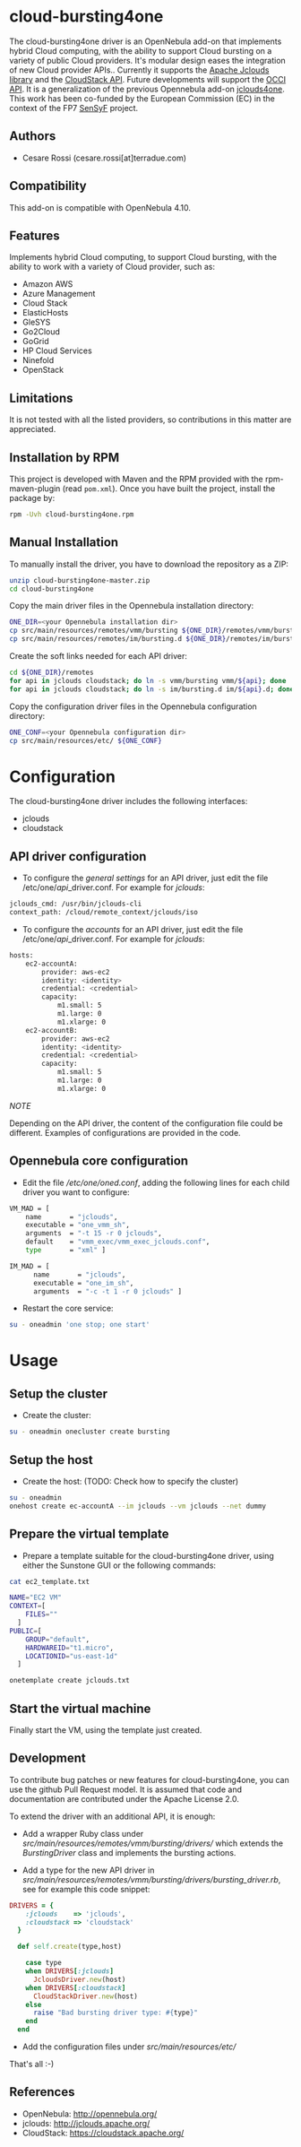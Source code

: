 # cloud-bursting4one

The cloud-bursting4one driver is an OpenNebula add-on that implements hybrid Cloud computing, with the ability to support Cloud bursting on a variety of public Cloud providers. It's modular design eases the integration of new Cloud provider APIs.. Currently it supports the [Apache Jclouds library](<https://jclouds.apache.org/>) and the [CloudStack API](<https://cloudstack.apache.org/>). Future developments will support the [OCCI API](http://occi-wg.org/).
It is a generalization of the previous Opennebula add-on [jclouds4one](https://github.com/OpenNebula/addon-jclouds4one).
This work has been co-funded by the European Commission (EC) in the context of the FP7 [SenSyF](<http://www.sensyf.eu>) project.


## Authors

* Cesare Rossi (cesare.rossi[at]terradue.com)

## Compatibility

This add-on is compatible with OpenNebula 4.10.

## Features

Implements hybrid Cloud computing, to support Cloud bursting, with the ability to work with a variety of Cloud provider, such as:

* Amazon AWS
* Azure Management
* Cloud Stack
* ElasticHosts
* GleSYS
* Go2Cloud
* GoGrid
* HP Cloud Services
* Ninefold
* OpenStack

## Limitations

It is not tested with all the listed providers, so contributions in this matter are appreciated.

## Installation by RPM

This project is developed with Maven and the RPM provided with the rpm-maven-plugin (read `pom.xml`). Once you have built the project, install the package by:

```bash
rpm -Uvh cloud-bursting4one.rpm
```

## Manual Installation

To manually install the driver, you have to download the repository as a ZIP:

```bash
unzip cloud-bursting4one-master.zip
cd cloud-bursting4one
```

Copy the main driver files in the Opennebula installation directory:

```bash
ONE_DIR=<your Opennebula installation dir>
cp src/main/resources/remotes/vmm/bursting ${ONE_DIR}/remotes/vmm/bursting
cp src/main/resources/remotes/im/bursting.d ${ONE_DIR}/remotes/im/bursting.d
```

Create the soft links needed for each API driver:

```bash
cd ${ONE_DIR}/remotes
for api in jclouds cloudstack; do ln -s vmm/bursting vmm/${api}; done 
for api in jclouds cloudstack; do ln -s im/bursting.d im/${api}.d; done
```

Copy the configuration driver files in the Opennebula configuration directory:

```bash
ONE_CONF=<your Opennebula configuration dir>
cp src/main/resources/etc/ ${ONE_CONF}
```

# Configuration

The cloud-bursting4one driver includes the following interfaces:

* jclouds
* cloudstack

## API driver configuration

* To configure the *general settings* for an API driver, just edit the file /etc/one/*api*_driver.conf. For example for *jclouds*:

```bash
jclouds_cmd: /usr/bin/jclouds-cli
context_path: /cloud/remote_context/jclouds/iso
```

* To configure the *accounts* for an API driver, just edit the file /etc/one/*api*_driver.conf. For example for *jclouds*:

```bash
hosts:
    ec2-accountA:
        provider: aws-ec2
        identity: <identity>
        credential: <credential>
        capacity:
            m1.small: 5
            m1.large: 0
            m1.xlarge: 0
    ec2-accountB:
        provider: aws-ec2
        identity: <identity>
        credential: <credential>
        capacity:
            m1.small: 5
            m1.large: 0
            m1.xlarge: 0
```

*NOTE*

Depending on the API driver, the content of the configuration file could be different. Examples of configurations are provided in the code.

## Opennebula core configuration

* Edit the file */etc/one/oned.conf*, adding the following lines for each child driver you want to configure:

```bash
VM_MAD = [
    name       = "jclouds",
    executable = "one_vmm_sh",
    arguments  = "-t 15 -r 0 jclouds",
    default    = "vmm_exec/vmm_exec_jclouds.conf",
    type       = "xml" ]

IM_MAD = [
      name       = "jclouds",
      executable = "one_im_sh",
      arguments  = "-c -t 1 -r 0 jclouds" ]
```

* Restart the core service:

```bash
su - oneadmin 'one stop; one start'
```

# Usage

## Setup the cluster

* Create the cluster:

```bash
su - oneadmin onecluster create bursting
```

## Setup the host

* Create the host: (TODO: Check how to specify the cluster)

```bash
su - oneadmin
onehost create ec-accountA --im jclouds --vm jclouds --net dummy
```

## Prepare the virtual template

* Prepare a template suitable for the cloud-bursting4one driver, using either the Sunstone GUI or the following commands:

```bash
cat ec2_template.txt

NAME="EC2 VM"
CONTEXT=[
    FILES=""
  ]
PUBLIC=[
    GROUP="default",
    HARDWAREID="t1.micro",
    LOCATIONID="us-east-1d"
  ]
```
```bash
onetemplate create jclouds.txt
```

## Start the virtual machine

Finally start the VM, using the template just created.

## Development

To contribute bug patches or new features for cloud-bursting4one, you can use the github Pull Request model. It is assumed that code and documentation are contributed under the Apache License 2.0.

To extend the driver with an additional API, it is enough:

* Add a wrapper Ruby class under *src/main/resources/remotes/vmm/bursting/drivers/* which extends the *BurstingDriver* class and implements the bursting actions.

* Add a type for the new API driver in *src/main/resources/remotes/vmm/bursting/drivers/bursting_driver.rb*, see for example this code snippet: 

```ruby
DRIVERS = {
    :jclouds    => 'jclouds',
    :cloudstack => 'cloudstack'
  }

  def self.create(type,host)

    case type
    when DRIVERS[:jclouds]
      JcloudsDriver.new(host)
    when DRIVERS[:cloudstack]
      CloudStackDriver.new(host)
    else
      raise "Bad bursting driver type: #{type}"
    end
  end
```

* Add the configuration files under *src/main/resources/etc/*

That's all :-)

## References

* OpenNebula: http://opennebula.org/ 
* jclouds: http://jclouds.apache.org/
* CloudStack: https://cloudstack.apache.org/